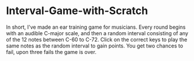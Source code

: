 # Interval-Game-with-Scratch

In short, I've made an ear training game for musicians. Every round begins with an audible C-major scale, and then a random interval consisting of any of the 12 notes between C-60 to C-72. Click on the correct keys to play the same notes as the random interval to gain points. You get two chances to fail, upon three fails the game is over. 
